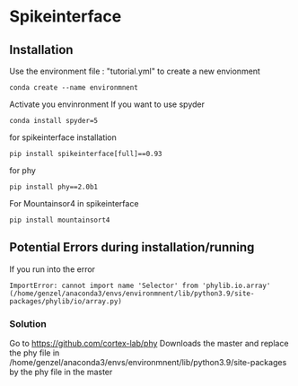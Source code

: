 # Spikeinterface
## Installation

Use the environment file : "tutorial.yml" to create a new envionment

```
conda create --name environmnent
```
Activate you envinronment
If you want to use spyder

```
conda install spyder=5
```

for spikeinterface installation
```
pip install spikeinterface[full]==0.93
```

for phy
```
pip install phy==2.0b1
```

For Mountainsor4 in spikeinterface
```
pip install mountainsort4
```

## Potential Errors during installation/running

If you run into the error 
```
ImportError: cannot import name 'Selector' from 'phylib.io.array' (/home/genzel/anaconda3/envs/environmnent/lib/python3.9/site-packages/phylib/io/array.py)
```
### Solution
Go to https://github.com/cortex-lab/phy
Downloads the master and replace the phy file in /home/genzel/anaconda3/envs/environmnent/lib/python3.9/site-packages by the phy file in the master
